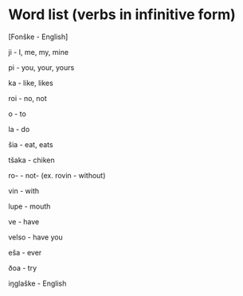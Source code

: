 # Word list (verbs in infinitive form)
[Fonške - English]

ji - I, me, my, mine

pi - you, your, yours

ka - like, likes

roi - no, not

o - to

la - do

šia - eat, eats

tšaka - chiken

ro- - not- (ex. rovin - without)

vin - with

lupe - mouth

ve - have

velso - have you

eša - ever

ðoa - try

iŋglaške - English
